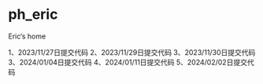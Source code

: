 # ph_eric
 Eric‘s home

1、2023/11/27日提交代码
2、2023/11/29日提交代码
3、2023/11/30日提交代码
3、2024/01/04日提交代码
4、2024/01/11日提交代码
5、2024/02/02日提交代码